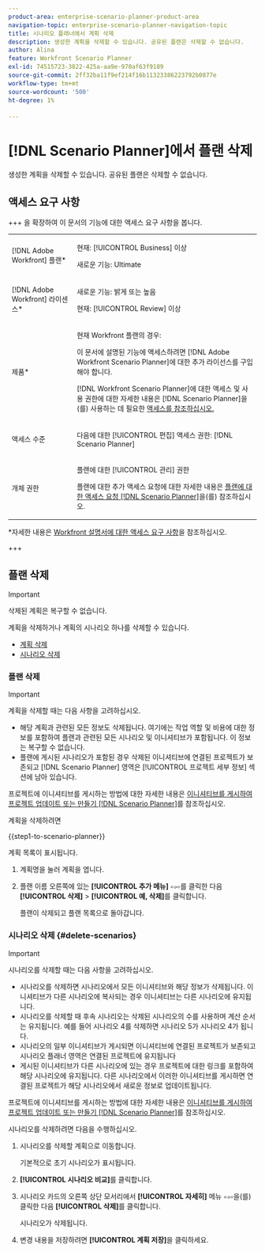 ```yaml
---
product-area: enterprise-scenario-planner-product-area
navigation-topic: enterprise-scenario-planner-navigation-topic
title: 시나리오 플래너에서 계획 삭제
description: 생성한 계획을 삭제할 수 있습니다. 공유된 플랜은 삭제할 수 없습니다.
author: Alina
feature: Workfront Scenario Planner
exl-id: 74515723-3822-425a-aa9e-970af63f9189
source-git-commit: 2ff32ba11f9ef214f16b11323386223792b0877e
workflow-type: tm+mt
source-wordcount: '500'
ht-degree: 1%

---
```


# [!DNL Scenario Planner]에서 플랜 삭제

생성한 계획을 삭제할 수 있습니다. 공유된 플랜은 삭제할 수 없습니다.

## 액세스 요구 사항

+++ 을 확장하여 이 문서의 기능에 대한 액세스 요구 사항을 봅니다.

<table style="table-layout:auto"> 
 <col> 
 <col> 
 <tbody> 
  <tr> 
   <td> <p>[!DNL Adobe Workfront] 플랜*</p> </td> 
   <td> <p>현재: [!UICONTROL Business] 이상</p>
   <p>새로운 기능: Ultimate </p>
   </td> 
  </tr> 
  <tr> 
   <td> <p>[!DNL Adobe Workfront] 라이센스*</p> </td> 
   <td> <p>새로운 기능: 밝게 또는 높음</p> 
   <p>현재: [!UICONTROL Review] 이상</p> </td> 
  </tr> 
  <tr> 
   <td>제품* </td> 
   <td> 
   <p>현재 Workfront 플랜의 경우: </p>
   <p>이 문서에 설명된 기능에 액세스하려면 [!DNL Adobe Workfront Scenario Planner]에 대한 추가 라이선스를 구입해야 합니다.</p> <p>[!DNL Workfront Scenario Planner]에 대한 액세스 및 사용 권한에 대한 자세한 내용은 [!DNL Scenario Planner]</a>을(를) 사용하는 데 필요한 <a href="../scenario-planner/access-needed-to-use-sp.md" class="MCXref xref">액세스를 참조하십시오. </p> </td> 
  </tr> 
  <tr data-mc-conditions=""> 
   <td>액세스 수준 </td> 
   <td> <p>다음에 대한 [!UICONTROL 편집] 액세스 권한: [!DNL Scenario Planner]</p> </td> 
  </tr> 
  <tr data-mc-conditions=""> 
   <td> <p>개체 권한 </p> </td> 
   <td> <p>플랜에 대한 [!UICONTROL 관리] 권한</p> <p>플랜에 대한 추가 액세스 요청에 대한 자세한 내용은 <a href="../scenario-planner/request-access-to-plan.md" class="MCXref xref">플랜에 대한 액세스 요청 [!DNL Scenario Planner]</a>을(를) 참조하십시오.</p> </td> 
  </tr> 
 </tbody> 
</table>

*자세한 내용은 [Workfront 설명서에 대한 액세스 요구 사항](/help/quicksilver/administration-and-setup/add-users/access-levels-and-object-permissions/access-level-requirements-in-documentation.md)을 참조하십시오.

+++

## 플랜 삭제

>[!IMPORTANT]
>
>삭제된 계획은 복구할 수 없습니다.

계획을 삭제하거나 계획의 시나리오 하나를 삭제할 수 있습니다.

* [계획 삭제](#delete-plans)
* [시나리오 삭제](#delete-scenarios)

### 플랜 삭제

>[!IMPORTANT]
>
>계획을 삭제할 때는 다음 사항을 고려하십시오.
>
>* 해당 계획과 관련된 모든 정보도 삭제됩니다. 여기에는 작업 역할 및 비용에 대한 정보를 포함하여 플랜과 관련된 모든 시나리오 및 이니셔티브가 포함됩니다. 이 정보는 복구할 수 없습니다.
>* 플랜에 게시된 시나리오가 포함된 경우 삭제된 이니셔티브에 연결된 프로젝트가 보존되고 [!DNL Scenario Planner] 영역은 [!UICONTROL 프로젝트 세부 정보] 섹션에 남아 있습니다.
>
>  프로젝트에 이니셔티브를 게시하는 방법에 대한 자세한 내용은 [이니셔티브를 게시하여 프로젝트 업데이트 또는 만들기 [!DNL Scenario Planner]](../scenario-planner/publish-scenarios-update-projects.md)를 참조하십시오.

계획을 삭제하려면

{{step1-to-scenario-planner}}

계획 목록이 표시됩니다.

1. 계획명을 눌러 계획을 엽니다.
1. 플랜 이름 오른쪽에 있는 **[!UICONTROL 추가 메뉴]** ![](assets/more-menu.png)를 클릭한 다음 **[!UICONTROL 삭제]** > **[!UICONTROL 예, 삭제]**&#x200B;를 클릭합니다.

   플랜이 삭제되고 플랜 목록으로 돌아갑니다.

### 시나리오 삭제 {#delete-scenarios}

>[!IMPORTANT]
>
>시나리오를 삭제할 때는 다음 사항을 고려하십시오.
>
>* 시나리오를 삭제하면 시나리오에서 모든 이니셔티브와 해당 정보가 삭제됩니다. 이니셔티브가 다른 시나리오에 복사되는 경우 이니셔티브는 다른 시나리오에 유지됩니다.
>* 시나리오를 삭제할 때 후속 시나리오는 삭제된 시나리오의 수를 사용하며 계산 순서는 유지됩니다. 예를 들어 시나리오 4를 삭제하면 시나리오 5가 시나리오 4가 됩니다.
>* 시나리오의 일부 이니셔티브가 게시되면 이니셔티브에 연결된 프로젝트가 보존되고 시나리오 플래너 영역은 연결된 프로젝트에 유지됩니다
>* 게시된 이니셔티브가 다른 시나리오에 있는 경우 프로젝트에 대한 링크를 포함하여 해당 시나리오에 유지됩니다. 다른 시나리오에서 이러한 이니셔티브를 게시하면 연결된 프로젝트가 해당 시나리오에서 새로운 정보로 업데이트됩니다.
>
>  프로젝트에 이니셔티브를 게시하는 방법에 대한 자세한 내용은 [이니셔티브를 게시하여 프로젝트 업데이트 또는 만들기 [!DNL Scenario Planner]](../scenario-planner/publish-scenarios-update-projects.md)를 참조하십시오.

시나리오를 삭제하려면 다음을 수행하십시오.

1. 시나리오를 삭제할 계획으로 이동합니다.

   기본적으로 초기 시나리오가 표시됩니다.

1. **[!UICONTROL 시나리오 비교]**&#x200B;를 클릭합니다.
1. 시나리오 카드의 오른쪽 상단 모서리에서 **[!UICONTROL 자세히]** 메뉴 ![](assets/more-menu.png)을(를) 클릭한 다음 **[!UICONTROL 삭제]**&#x200B;를 클릭합니다.

   시나리오가 삭제됩니다.

1. 변경 내용을 저장하려면 **[!UICONTROL 계획 저장]**&#x200B;을 클릭하세요.

<!--
<div data-mc-conditions="QuicksilverOrClassic.Draft mode">
<h2>Delete initiatives</h2>
<p>(NOTE: moved this section to its own article about deleting initiatives) </p> <note type="important">
<p>Consider the following when deleting initiatives:</p>
<ul>
<li>Deleting an initiative deletes the job roles and cost information from the initiative.</li>
<li><span>When you delete an initiative that is published to a project, the initiative is removed from the scenario but the Scenario Planner area remains in the Project Details section.</span> </li>
<li> <p>If the initiative you delete is the only published initiative on the scenario, the indicator that the plan has been published is also removed. </p> <p>For information about publishing initiatives to projects, see <a href="../scenario-planner/publish-scenarios-update-projects.md" class="MCXref xref">Update or create projects by publishing initiatives in the Scenario Planner</a>.</p> </li>
</ul>
</note>
<p>To delete an initiative:</p>
<ol>
<li value="1"> <p> <p>Click the <strong>Main Menu</strong> icon <img src="assets/main-menu-icon.png">, then click Scenarios.</p> </p> <p>A list of plans displays. </p> </li>
<li value="2">Click the name of a plan to open it, then locate the initiative you want to delete.</li>
<li value="3"> <p>Click the <strong>More menu</strong> <img src="assets/more-menu.png"> to the right of the initiative name, then click <strong>Delete</strong> > <strong>Yes, delete it</strong>. </p> <p>The initiative is deleted. </p> </li>
<li value="4">Click <strong>Save Plan</strong> to save your changes. </li>
</ol>
</div>
-->


